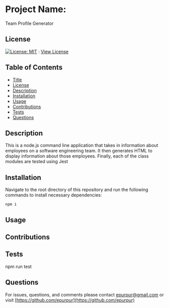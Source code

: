 
  # Project Name:

  Team Profile Generator

  ## License

  [![License: MIT](https://img.shields.io/badge/License-MIT-yellow.svg)](https://opensource.org/licenses/MIT) : [View License](https://opensource.org/licenses/MIT)

  ## Table of Contents

  - [Title](#Project-Name)
  - [License](#License)
  - [Description](#Description)
  - [Installation](#Installation)
  - [Usage](#Usage)
  - [Contributions](#Contributions)
  - [Tests](#Tests)
  - [Questions](#Questions)

  ## Description

  This is a node.js command line application that takes in information about employees on a software engineering team. It then generates HTML to display information about those employees. Finally, each of the class modules are tested using Jest

  ## Installation

  Navigate to the root directory of this repository and run the following commands to install necessary dependencies:

    npm i

  ## Usage

  

  ## Contributions 

  

  ## Tests 

  npm run test

  ## Questions 

  For issues, questions, and comments please contact epurpur@gmail.com or visit [https://github.com/epurpur](https://github.com/epurpur) 
  